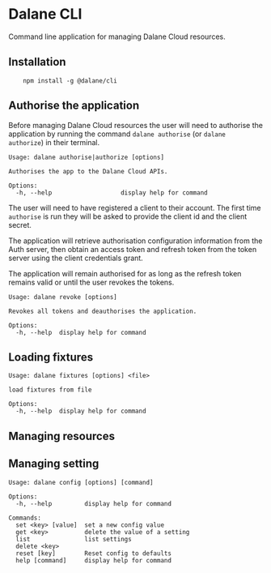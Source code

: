 # Dalane CLI

Command line application for managing Dalane Cloud resources.

## Installation

```shell
	npm install -g @dalane/cli
```

## Authorise the application

Before managing Dalane Cloud resources the user will need to authorise the
application by running the command `dalane authorise` (or `dalane authorize`) in their terminal.

```shell
Usage: dalane authorise|authorize [options]

Authorises the app to the Dalane Cloud APIs.

Options:
  -h, --help                   display help for command
```

The user will need to have registered a client to their account. The first time
`authorise` is run they will be asked to provide the client id and the client
secret.

The application will retrieve authorisation configuration information from the
Auth server, then obtain an access token and refresh token from the token server
using the client credentials grant.

The application will remain authorised for as long as the refresh token remains
valid or until the user revokes the tokens.

```shell
Usage: dalane revoke [options]

Revokes all tokens and deauthorises the application.

Options:
  -h, --help  display help for command
```

## Loading fixtures

```shell
Usage: dalane fixtures [options] <file>

load fixtures from file

Options:
  -h, --help  display help for command
```

## Managing resources

## Managing setting

```shell
Usage: dalane config [options] [command]

Options:
  -h, --help         display help for command

Commands:
  set <key> [value]  set a new config value
  get <key>          delete the value of a setting
  list               list settings
  delete <key>
  reset [key]        Reset config to defaults
  help [command]     display help for command
```

